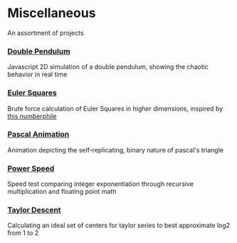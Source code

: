 # Miscellaneous
An assortment of projects

### [Double Pendulum](double_pendulum/multi.png)
Javascript 2D simulation of a double pendulum, showing the chaotic behavior in real time

### [Euler Squares](euler_squares/results.txt)
Brute force calculation of Euler Squares in higher dimensions, inspired by [this numberphile](https://youtu.be/qu04xLNrk94)

### [Pascal Animation](pascal_animation/Lights2.png)
Animation depicting the self-replicating, binary nature of pascal's triangle

### [Power Speed](power_speed/main.cpp)
Speed test comparing integer exponentiation through recursive multiplication and floating point math

### [Taylor Descent](taylor_descent/main.py)
Calculating an ideal set of centers for taylor series to best approximate log2 from 1 to 2